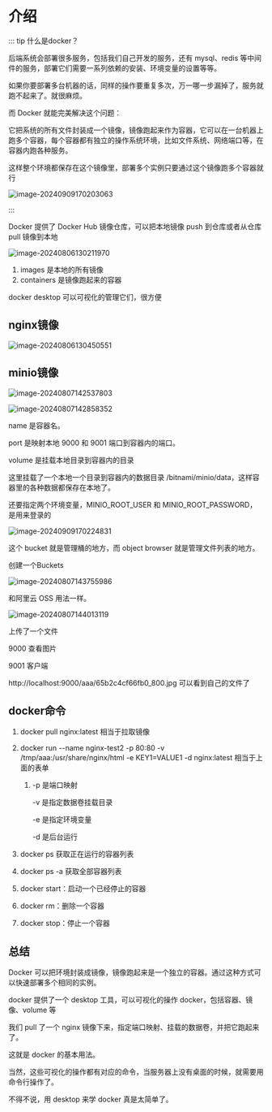 # 介绍

::: tip    什么是docker？

后端系统会部署很多服务，包括我们自己开发的服务，还有 mysql、redis 等中间件的服务，部署它们需要一系列依赖的安装、环境变量的设置等等。

如果你要部署多台机器的话，同样的操作要重复多次，万一哪一步漏掉了，服务就跑不起来了。就很麻烦。

而 Docker 就能完美解决这个问题：

它把系统的所有文件封装成一个镜像，镜像跑起来作为容器，它可以在一台机器上跑多个容器，每个容器都有独立的操作系统环境，比如文件系统、网络端口等，在容器内跑各种服务。

这样整个环境都保存在这个镜像里，部署多个实例只要通过这个镜像跑多个容器就行

![image-20240909170203063](../../../public/image-20240909170203063.png)

:::

Docker 提供了 Docker Hub 镜像仓库，可以把本地镜像 push 到仓库或者从仓库 pull 镜像到本地

![image-20240806130211970](../../../public/image-20240806130211970.png)

1. images 是本地的所有镜像
2. containers 是镜像跑起来的容器

docker desktop 可以可视化的管理它们，很方便

## nginx镜像

![image-20240806130450551](../../../public/image-20240806130450551.png)

## minio镜像

![image-20240807142537803](../../../public/image-20240807142537803.png)

![image-20240807142858352](../../../public/image-20240807142858352.png)

name 是容器名。

port 是映射本地 9000 和 9001 端口到容器内的端口。

volume 是挂载本地目录到容器内的目录

这里挂载了一个本地一个目录到容器内的数据目录 /bitnami/minio/data，这样容器里的各种数据都保存在本地了。

还要指定两个环境变量，MINIO_ROOT_USER 和 MINIO_ROOT_PASSWORD，是用来登录的

![image-20240909170224831](../../../public/image-20240909170224831.png)

这个 bucket 就是管理桶的地方，而 object browser 就是管理文件列表的地方。

创建一个Buckets

![image-20240807143755986](../../../public/image-20240807143755986.png)

和阿里云 OSS 用法一样。

![image-20240807144013119](../../../public/image-20240807144013119.png)

上传了一个文件

9000 查看图片

9001 客户端

http://localhost:9000/aaa/65b2c4cf66fb0_800.jpg   可以看到自己的文件了   

## docker命令

1. docker pull nginx:latest       相当于拉取镜像

2. docker run --name nginx-test2 -p 80:80 -v /tmp/aaa:/usr/share/nginx/html -e KEY1=VALUE1 -d nginx:latest   相当于上面的表单

   1. -p 是端口映射

      -v 是指定数据卷挂载目录

      -e 是指定环境变量

      -d 是后台运行

3. docker ps            获取正在运行的容器列表

4. docker ps  -a      获取全部容器列表

5. docker start：启动一个已经停止的容器

6. docker rm：删除一个容器

7. docker stop：停止一个容器

## 总结

Docker 可以把环境封装成镜像，镜像跑起来是一个独立的容器。通过这种方式可以快速部署多个相同的实例。

docker 提供了一个 desktop 工具，可以可视化的操作 docker，包括容器、镜像、volume 等

我们 pull 了一个 nginx 镜像下来，指定端口映射、挂载的数据卷，并把它跑起来了。

这就是 docker 的基本用法。

当然，这些可视化的操作都有对应的命令，当服务器上没有桌面的时候，就需要用命令行操作了。

不得不说，用 desktop 来学 docker 真是太简单了。